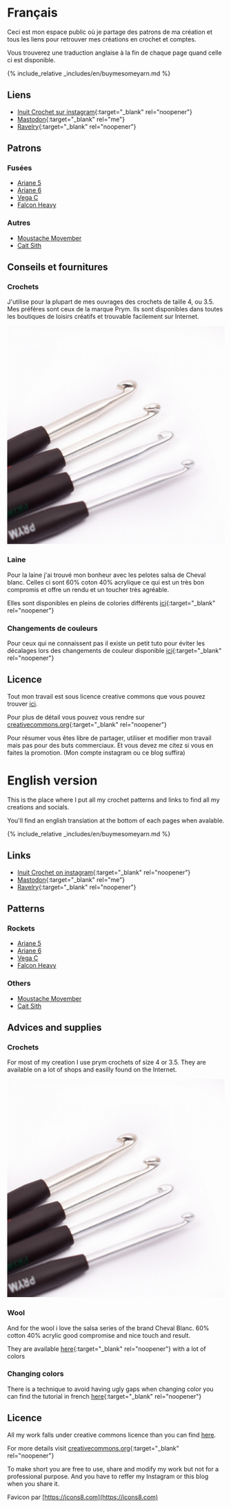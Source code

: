 # Français

Ceci est mon espace public où je partage des patrons de ma création et tous les liens pour retrouver mes créations en crochet et comptes.

Vous trouverez une traduction anglaise à la fin de chaque page quand celle ci est disponible.

{% include_relative _includes/en/buymesomeyarn.md %}

## Liens

* [Inuit Crochet sur instagram](https://www.instagram.com/inuit_crochet/){:target="_blank" rel="noopener"}
* [Mastodon](https://framapiaf.org/@pierrobn){:target="_blank" rel="me"}
* [Ravelry](https://www.ravelry.com/designers/inuit-crochet){:target="_blank" rel="noopener"}

## Patrons

### Fusées

* [Ariane 5](./patterns/Ariane5/Ariane5.md)
* [Ariane 6](./patterns/Ariane6/Ariane6.md)
* [Vega C](./patterns/VegaC/VegaC.md)
* [Falcon Heavy](./patterns/FalconHeavy/FalconHeavy.md)

### Autres
* [Moustache Movember](./patterns/Movember/Moustache.md)
* [Cait Sith](./patterns/CaitSith/CaitSith.md)

## Conseils et fournitures

### Crochets

J'utilise pour la plupart de mes ouvrages des crochets de taille 4, ou 3.5. Mes préféres sont ceux de la marque Prym. Ils sont disponibles dans toutes les boutiques de loisirs créatifs et trouvable facilement sur Internet.

![Crochet prym](./media/prym.jpg)

### Laine

Pour la laine j'ai trouvé mon bonheur avec les pelotes salsa de Cheval blanc. Celles ci sont 60% coton 40% acrylique ce qui est un très bon compromis et offre un rendu et un toucher très agréable.

Elles sont disponibles en pleins de colories différents [ici](https://www.laines-cheval-blanc.com/fr/fils-et-laines-ete/45-salsa.html){:target="_blank" rel="noopener"}

### Changements de couleurs

Pour ceux qui ne connaissent pas il existe un petit tuto pour éviter les décalages lors des changements de couleur disponible [ici](https://www.youtube.com/watch?v=2KLlFhWrZYA){:target="_blank" rel="noopener"} 

## Licence

Tout mon travail est sous licence creative commons que vous pouvez trouver [ici](LICENCE.md).

Pour plus de détail vous pouvez vous rendre sur [creativecommons.org](http://creativecommons.org/licenses/){:target="_blank" rel="noopener"}

Pour résumer vous êtes libre de partager, utiliser et modifier mon travail mais pas pour des buts commerciaux. Et vous devez me citez si vous en faites la promotion. (Mon compte instagram ou ce blog suffira)

# English version

This is the place where I put all my crochet patterns and links to find all my creations and socials.

You'll find an english translation at the bottom of each pages when avalable.

{% include_relative _includes/en/buymesomeyarn.md %}

## Links

* [Inuit Crochet on instagram](https://www.instagram.com/inuit_crochet/){:target="_blank" rel="noopener"}
* [Mastodon](https://framapiaf.org/@pierrobn){:target="_blank" rel="me"}
* [Ravelry](https://www.ravelry.com/designers/inuit-crochet){:target="_blank" rel="noopener"}

## Patterns

### Rockets
* [Ariane 5](./patterns/Ariane5/Ariane5.md)
* [Ariane 6](./patterns/Ariane6/en/Ariane6.md)
* [Vega C](./patterns/VegaC/en/VegaC.md)
* [Falcon Heavy](./patterns/FalconHeavy/en/FalconHeavy.md)

### Others
* [Moustache Movember](./patterns/Movember/en/Moustache.md)
* [Cait Sith](./patterns/CaitSith/en/CaitSith.md)

## Advices and supplies

### Crochets

For most of my creation I use prym crochets of size 4 or 3.5. They are available on a lot of shops and easilly found on the Internet.

![Crochet prym](./media/prym.jpg)

### Wool
And for the wool i love the salsa series of the brand Cheval Blanc. 60% cotton 40% acrylic good compromise and nice touch and result.

They are available [here](https://www.laines-cheval-blanc.com/fr/fils-et-laines-ete/45-salsa.html){:target="_blank" rel="noopener"} with a lot of colors

### Changing colors

There is a technique to avoid having ugly gaps when changing color you can find the tutorial in french [here](https://www.youtube.com/watch?v=2KLlFhWrZYA){:target="_blank" rel="noopener"} 

## Licence

All my work falls under creative commons licence than you can find [here](LICENCE.md).

For more details visit [creativecommons.org](http://creativecommons.org/licenses/){:target="_blank" rel="noopener"}

To make short you are free to use, share and modify my work but not for a professional purpose. And you have to reffer my Instagram or this blog when you share it.


Favicon par [https://icons8.com](https://icons8.com)
